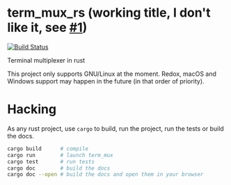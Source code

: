 # term_mux_rs (working title, I don't like it, see [#1](https://github.com/mdevlamynck/term_mux_rs/issues/1))

[![Build Status](https://travis-ci.org/mdevlamynck/term_mux_rs.svg?branch=master)](https://travis-ci.org/mdevlamynck/term_mux_rs)

Terminal multiplexer in rust

This project only supports GNU/Linux at the moment. Redox, macOS and Windows support may happen in the future (in that order of priority).

# Hacking

As any rust project, use `cargo` to build, run the project, run the tests or build the docs.

```sh
cargo build      # compile
cargo run        # launch term_mux
cargo test       # run tests
cargo doc        # build the docs
cargo doc --open # build the docs and open them in your browser
```
